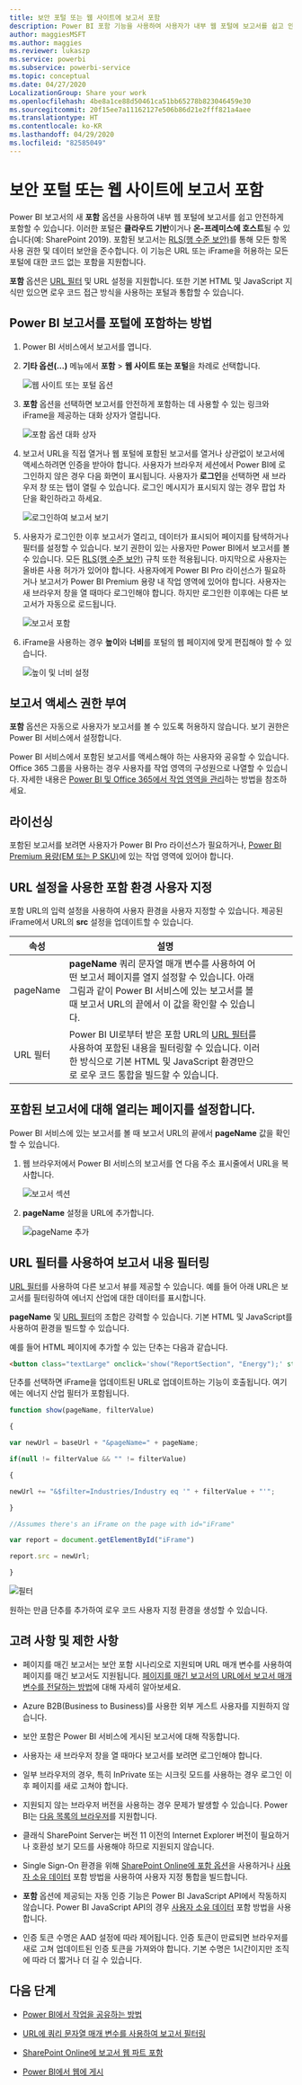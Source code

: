 ```yaml
---
title: 보안 포털 또는 웹 사이트에 보고서 포함
description: Power BI 포함 기능을 사용하여 사용자가 내부 웹 포털에 보고서를 쉽고 안전하게 포함하도록 할 수 있습니다.
author: maggiesMSFT
ms.author: maggies
ms.reviewer: lukaszp
ms.service: powerbi
ms.subservice: powerbi-service
ms.topic: conceptual
ms.date: 04/27/2020
LocalizationGroup: Share your work
ms.openlocfilehash: 4be8a1ce88d50461ca51bb65278b823046459e30
ms.sourcegitcommit: 20f15ee7a11162127e506b86d21e2fff821a4aee
ms.translationtype: HT
ms.contentlocale: ko-KR
ms.lasthandoff: 04/29/2020
ms.locfileid: "82585049"
---
```

# <a name="embed-a-report-in-a-secure-portal-or-website"></a>보안 포털 또는 웹 사이트에 보고서 포함

Power BI 보고서의 새 **포함** 옵션을 사용하여 내부 웹 포털에 보고서를 쉽고 안전하게 포함할 수 있습니다. 이러한 포털은 **클라우드 기반**이거나 **온-프레미스에 호스트**될 수 있습니다(예: SharePoint 2019). 포함된 보고서는 [RLS(행 수준 보안)](service-admin-rls.md)를 통해 모든 항목 사용 권한 및 데이터 보안을 준수합니다. 이 기능은 URL 또는 iFrame을 허용하는 모든 포털에 대한 코드 없는 포함을 지원합니다. 

**포함** 옵션은 [URL 필터](service-url-filters.md) 및 URL 설정을 지원합니다. 또한 기본 HTML 및 JavaScript 지식만 있으면 로우 코드 접근 방식을 사용하는 포털과 통합할 수 있습니다.

## <a name="how-to-embed-power-bi-reports-into-portals"></a>Power BI 보고서를 포털에 포함하는 방법

1. Power BI 서비스에서 보고서를 엽니다.

2. **기타 옵션(...)** 메뉴에서 **포함** >  **웹 사이트 또는 포털**을 차례로 선택합니다.

    ![웹 사이트 또는 포털 옵션](media/service-embed-secure/power-bi-more-options-website.png)

2. **포함** 옵션을 선택하면 보고서를 안전하게 포함하는 데 사용할 수 있는 링크와 iFrame을 제공하는 대화 상자가 열립니다.

    ![포함 옵션 대화 상자](media/service-embed-secure/secure-embed-code-dialog.png)

3. 보고서 URL을 직접 열거나 웹 포털에 포함된 보고서를 열거나 상관없이 보고서에 액세스하려면 인증을 받아야 합니다. 사용자가 브라우저 세션에서 Power BI에 로그인하지 않은 경우 다음 화면이 표시됩니다. 사용자가 **로그인**을 선택하면 새 브라우저 창 또는 탭이 열릴 수 있습니다. 로그인 메시지가 표시되지 않는 경우 팝업 차단을 확인하라고 하세요.

    ![로그인하여 보고서 보기](media/service-embed-secure/secure-embed-sign-in.png)

4. 사용자가 로그인한 이후 보고서가 열리고, 데이터가 표시되어 페이지를 탐색하거나 필터를 설정할 수 있습니다. 보기 권한이 있는 사용자만 Power BI에서 보고서를 볼 수 있습니다. 모든 [RLS(행 수준 보안)](service-admin-rls.md) 규칙 또한 적용됩니다. 마지막으로 사용자는 올바른 사용 허가가 있어야 합니다. 사용자에게 Power BI Pro 라이선스가 필요하거나 보고서가 Power BI Premium 용량 내 작업 영역에 있어야 합니다. 사용자는 새 브라우저 창을 열 때마다 로그인해야 합니다. 하지만 로그인한 이후에는 다른 보고서가 자동으로 로드됩니다.

    ![보고서 포함](media/service-embed-secure/secure-embed-report.png)

5. iFrame을 사용하는 경우 **높이**와 **너비**를 포털의 웹 페이지에 맞게 편집해야 할 수 있습니다.

    ![높이 및 너비 설정](media/service-embed-secure/secure-embed-size.png)

## <a name="granting-report-access"></a>보고서 액세스 권한 부여

**포함** 옵션은 자동으로 사용자가 보고서를 볼 수 있도록 허용하지 않습니다. 보기 권한은 Power BI 서비스에서 설정합니다.

Power BI 서비스에서 포함된 보고서를 액세스해야 하는 사용자와 공유할 수 있습니다. Office 365 그룹을 사용하는 경우 사용자를 작업 영역의 구성원으로 나열할 수 있습니다. 자세한 내용은 [Power BI 및 Office 365에서 작업 영역을 관리](service-manage-app-workspace-in-power-bi-and-office-365.md)하는 방법을 참조하세요.

## <a name="licensing"></a>라이선싱

포함된 보고서를 보려면 사용자가 Power BI Pro 라이선스가 필요하거나, [Power BI Premium 용량(EM 또는 P SKU)](service-admin-premium-purchase.md)에 있는 작업 영역에 있어야 합니다.

## <a name="customize-your-embed-experience-using-url-settings"></a>URL 설정을 사용한 포함 환경 사용자 지정

포함 URL의 입력 설정을 사용하여 사용자 환경을 사용자 지정할 수 있습니다. 제공된 iFrame에서 URL의 **src** 설정을 업데이트할 수 있습니다.

| 속성  | 설명  |  |  |  |
|--------------|-----------------------------------------------------------------------------------------------------------------------------------------------------------------------------------------------------------------------|---|---|---|
| pageName  | **pageName** 쿼리 문자열 매개 변수를 사용하여 어떤 보고서 페이지를 열지 설정할 수 있습니다. 아래 그림과 같이 Power BI 서비스에 있는 보고서를 볼 때 보고서 URL의 끝에서 이 값을 확인할 수 있습니다. |  |  |  |
| URL 필터  | Power BI UI로부터 받은 포함 URL의 [URL 필터](service-url-filters.md)를 사용하여 포함된 내용을 필터링할 수 있습니다. 이러한 방식으로 기본 HTML 및 JavaScript 환경만으로 로우 코드 통합을 빌드할 수 있습니다.  |  |  |  |

## <a name="set-which-page-opens-for-an-embedded-report"></a>포함된 보고서에 대해 열리는 페이지를 설정합니다. 

Power BI 서비스에 있는 보고서를 볼 때 보고서 URL의 끝에서 **pageName** 값을 확인할 수 있습니다.

1. 웹 브라우저에서 Power BI 서비스의 보고서를 연 다음 주소 표시줄에서 URL을 복사합니다.

    ![보고서 섹션](media/service-embed-secure/secure-embed-report-section.png)

2. **pageName** 설정을 URL에 추가합니다.

    ![pageName 추가](media/service-embed-secure/secure-embed-append-page-name.png)

## <a name="filter-report-content-using-url-filters"></a>URL 필터를 사용하여 보고서 내용 필터링 

[URL 필터](service-url-filters.md)를 사용하여 다른 보고서 뷰를 제공할 수 있습니다. 예를 들어 아래 URL은 보고서를 필터링하여 에너지 산업에 대한 데이터를 표시합니다.

**pageName** 및 [URL 필터](service-url-filters.md)의 조합은 강력할 수 있습니다. 기본 HTML 및 JavaScript를 사용하여 환경을 빌드할 수 있습니다.

예를 들어 HTML 페이지에 추가할 수 있는 단추는 다음과 같습니다.

```html
<button class="textLarge" onclick='show("ReportSection", "Energy");' style="display: inline-block;">Show Energy</button>
```

단추를 선택하면 iFrame을 업데이트된 URL로 업데이트하는 기능이 호출됩니다. 여기에는 에너지 산업 필터가 포함됩니다.

```javascript
function show(pageName, filterValue)

{

var newUrl = baseUrl + "&pageName=" + pageName;

if(null != filterValue && "" != filterValue)

{

newUrl += "&$filter=Industries/Industry eq '" + filterValue + "'";

}

//Assumes there's an iFrame on the page with id="iFrame"

var report = document.getElementById("iFrame")

report.src = newUrl;

}
```

![필터](media/service-embed-secure/secure-embed-filter.png)

원하는 만큼 단추를 추가하여 로우 코드 사용자 지정 환경을 생성할 수 있습니다. 

## <a name="considerations-and-limitations"></a>고려 사항 및 제한 사항

* 페이지를 매긴 보고서는 보안 포함 시나리오로 지원되며 URL 매개 변수를 사용하여 페이지를 매긴 보고서도 지원됩니다. [페이지를 매긴 보고서의 URL에서 보고서 매개 변수를 전달하는 방법](paginated-reports/report-builder-url-pass-parameters.md)에 대해 자세히 알아보세요.

* Azure B2B(Business to Business)를 사용한 외부 게스트 사용자를 지원하지 않습니다.

* 보안 포함은 Power BI 서비스에 게시된 보고서에 대해 작동합니다.

* 사용자는 새 브라우저 창을 열 때마다 보고서를 보려면 로그인해야 합니다.

* 일부 브라우저의 경우, 특히 InPrivate 또는 시크릿 모드를 사용하는 경우 로그인 이후 페이지를 새로 고쳐야 합니다.

* 지원되지 않는 브라우저 버전을 사용하는 경우 문제가 발생할 수 있습니다. Power BI는 [다음 목록의 브라우저](power-bi-browsers.md)를 지원합니다.

* 클래식 SharePoint Server는 버전 11 이전의 Internet Explorer 버전이 필요하거나 호환성 보기 모드를 사용해야 하므로 지원되지 않습니다.

* Single Sign-On 환경을 위해 [SharePoint Online에 포함 옵션](service-embed-report-spo.md)을 사용하거나 [사용자 소유 데이터](developer/embedded/embed-sample-for-your-organization.md) 포함 방법을 사용하여 사용자 지정 통합을 빌드합니다. 

* **포함** 옵션에 제공되는 자동 인증 기능은 Power BI JavaScript API에서 작동하지 않습니다. Power BI JavaScript API의 경우 [사용자 소유 데이터](developer/embedded/embed-sample-for-your-organization.md) 포함 방법을 사용합니다. 

* 인증 토큰 수명은 AAD 설정에 따라 제어됩니다. 인증 토큰이 만료되면 브라우저를 새로 고쳐 업데이트된 인증 토큰을 가져와야 합니다. 기본 수명은 1시간이지만 조직에 따라 더 짧거나 더 길 수 있습니다.

## <a name="next-steps"></a>다음 단계

* [Power BI에서 작업을 공유하는 방법](service-how-to-collaborate-distribute-dashboards-reports.md)

* [URL에 쿼리 문자열 매개 변수를 사용하여 보고서 필터링](service-url-filters.md)

* [SharePoint Online에 보고서 웹 파트 포함](service-embed-report-spo.md)

* [Power BI에서 웹에 게시](service-publish-to-web.md)
